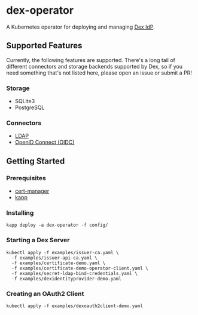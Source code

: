 # dex-operator

A Kubernetes operator for deploying and managing [Dex IdP](https://dexidp.io/).

## Supported Features

Currently, the following features are supported. There's a long tail of different
connectors and storage backends supported by Dex, so if you need something that's
not listed here, please open an issue or submit a PR!

### Storage

* SQLite3
* PostgreSQL

### Connectors

* [LDAP](https://dexidp.io/docs/connectors/ldap/)
* [OpenID Connect (OIDC)](https://dexidp.io/docs/connectors/oidc/)

## Getting Started

### Prerequisites

* [cert-manager](https://cert-manager.io/docs/installation/)
* [kapp](https://carvel.dev/kapp/)

### Installing

```shell
kapp deploy -a dex-operator -f config/
```

### Starting a Dex Server

```shell
kubectl apply -f examples/issuer-ca.yaml \
  -f examples/issuer-api-ca.yaml \
  -f examples/certificate-demo.yaml \
  -f examples/certificate-demo-operator-client.yaml \
  -f examples/secret-ldap-bind-credentials.yaml \
  -f examples/dexidentityprovider-demo.yaml
```

### Creating an OAuth2 Client

```shell
kubectl apply -f examples/dexoauth2client-demo.yaml
```